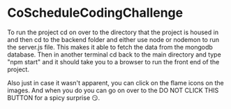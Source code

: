 # CoScheduleCodingChallenge

To run the project cd on over to the directory that the project is housed in and then cd to the backend folder and either use node or nodemon to run the server.js file. This makes it able to fetch the data from the mongodb database. Then in another terminal cd back to the main directory and type "npm start" and it should take you to a browser to run the front end of the project.

Also just in case it wasn't apparent, you can click on the flame icons on the images. And when you do you can go on over to the DO NOT CLICK THIS BUTTON for a spicy surprise 😏.
